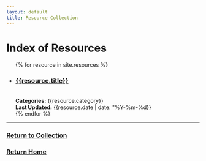 ```yaml
---
layout: default
title: Resource Collection
---
```


<body>
  <h1>Index of Resources</h1>
  <ul>
    {% for resource in site.resources %}
    <li>
      <a href="{{ site.baseurl | escape }}{{resource.url}}"><h3>{{resource.title}}</h3></a><br>
      <b>Categories:</b> {{resource.category}}<br>
      <b>Last Updated:</b> {{resource.date | date: "%Y-%m-%d}}
    </li>
    {% endfor %}
  </ul>
</body>

***
### [Return to Collection](https://bafflerbach.github.io/DSM-CORE/resource-collection)
### [Return Home](https://bafflerbach.github.io/DSM-CORE)
